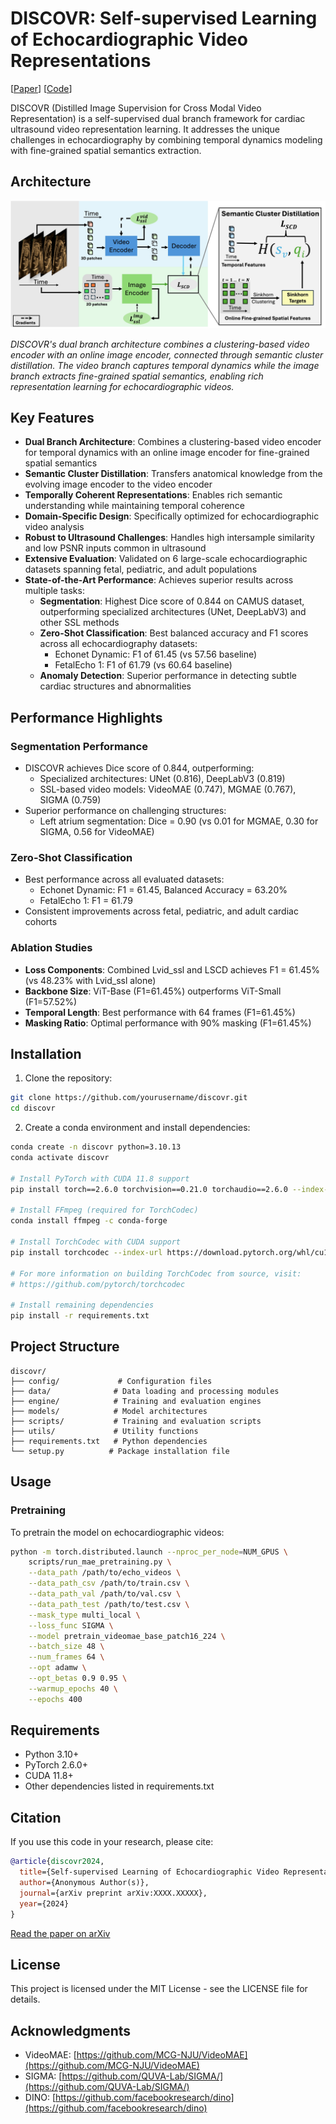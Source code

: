 # DISCOVR: Self-supervised Learning of Echocardiographic Video Representations

[[Paper](https://arxiv.org/abs/XXXX.XXXXX)] [[Code](https://github.com/yourusername/discovr)]

DISCOVR (Distilled Image Supervision for Cross Modal Video Representation) is a self-supervised dual branch framework for cardiac ultrasound video representation learning. It addresses the unique challenges in echocardiography by combining temporal dynamics modeling with fine-grained spatial semantics extraction.

## Architecture

![DISCOVR Architecture](docs/figures/Updated_Figure_1.jpg)

*DISCOVR's dual branch architecture combines a clustering-based video encoder with an online image encoder, connected through semantic cluster distillation. The video branch captures temporal dynamics while the image branch extracts fine-grained spatial semantics, enabling rich representation learning for echocardiographic videos.*

## Key Features

- **Dual Branch Architecture**: Combines a clustering-based video encoder for temporal dynamics with an online image encoder for fine-grained spatial semantics
- **Semantic Cluster Distillation**: Transfers anatomical knowledge from the evolving image encoder to the video encoder
- **Temporally Coherent Representations**: Enables rich semantic understanding while maintaining temporal coherence
- **Domain-Specific Design**: Specifically optimized for echocardiographic video analysis
- **Robust to Ultrasound Challenges**: Handles high intersample similarity and low PSNR inputs common in ultrasound
- **Extensive Evaluation**: Validated on 6 large-scale echocardiographic datasets spanning fetal, pediatric, and adult populations
- **State-of-the-Art Performance**: Achieves superior results across multiple tasks:
  - **Segmentation**: Highest Dice score of 0.844 on CAMUS dataset, outperforming specialized architectures (UNet, DeepLabV3) and other SSL methods
  - **Zero-Shot Classification**: Best balanced accuracy and F1 scores across all echocardiography datasets:
    - Echonet Dynamic: F1 of 61.45 (vs 57.56 baseline)
    - FetalEcho 1: F1 of 61.79 (vs 60.64 baseline)
  - **Anomaly Detection**: Superior performance in detecting subtle cardiac structures and abnormalities

## Performance Highlights

### Segmentation Performance
- DISCOVR achieves Dice score of 0.844, outperforming:
  - Specialized architectures: UNet (0.816), DeepLabV3 (0.819)
  - SSL-based video models: VideoMAE (0.747), MGMAE (0.767), SIGMA (0.759)
- Superior performance on challenging structures:
  - Left atrium segmentation: Dice = 0.90 (vs 0.01 for MGMAE, 0.30 for SIGMA, 0.56 for VideoMAE)

### Zero-Shot Classification
- Best performance across all evaluated datasets:
  - Echonet Dynamic: F1 = 61.45, Balanced Accuracy = 63.20%
  - FetalEcho 1: F1 = 61.79
- Consistent improvements across fetal, pediatric, and adult cardiac cohorts

### Ablation Studies
- **Loss Components**: Combined Lvid_ssl and LSCD achieves F1 = 61.45% (vs 48.23% with Lvid_ssl alone)
- **Backbone Size**: ViT-Base (F1=61.45%) outperforms ViT-Small (F1=57.52%)
- **Temporal Length**: Best performance with 64 frames (F1=61.45%)
- **Masking Ratio**: Optimal performance with 90% masking (F1=61.45%)

## Installation

1. Clone the repository:
```bash
git clone https://github.com/yourusername/discovr.git
cd discovr
```

2. Create a conda environment and install dependencies:
```bash
conda create -n discovr python=3.10.13
conda activate discovr

# Install PyTorch with CUDA 11.8 support
pip install torch==2.6.0 torchvision==0.21.0 torchaudio==2.6.0 --index-url https://download.pytorch.org/whl/cu118

# Install FFmpeg (required for TorchCodec)
conda install ffmpeg -c conda-forge

# Install TorchCodec with CUDA support
pip install torchcodec --index-url https://download.pytorch.org/whl/cu118

# For more information on building TorchCodec from source, visit:
# https://github.com/pytorch/torchcodec

# Install remaining dependencies
pip install -r requirements.txt
```

## Project Structure

```
discovr/
├── config/             # Configuration files
├── data/              # Data loading and processing modules
├── engine/            # Training and evaluation engines
├── models/            # Model architectures
├── scripts/           # Training and evaluation scripts
├── utils/             # Utility functions
├── requirements.txt   # Python dependencies
└── setup.py          # Package installation file
```

## Usage

### Pretraining

To pretrain the model on echocardiographic videos:

```bash
python -m torch.distributed.launch --nproc_per_node=NUM_GPUS \
    scripts/run_mae_pretraining.py \
    --data_path /path/to/echo_videos \
    --data_path_csv /path/to/train.csv \
    --data_path_val /path/to/val.csv \
    --data_path_test /path/to/test.csv \
    --mask_type multi_local \
    --loss_func SIGMA \
    --model pretrain_videomae_base_patch16_224 \
    --batch_size 48 \
    --num_frames 64 \
    --opt adamw \
    --opt_betas 0.9 0.95 \
    --warmup_epochs 40 \
    --epochs 400
```

## Requirements

- Python 3.10+
- PyTorch 2.6.0+
- CUDA 11.8+
- Other dependencies listed in requirements.txt

## Citation

If you use this code in your research, please cite:

```bibtex
@article{discovr2024,
  title={Self-supervised Learning of Echocardiographic Video Representations via Online Cluster Distillation},
  author={Anonymous Author(s)},
  journal={arXiv preprint arXiv:XXXX.XXXXX},
  year={2024}
}
```

[Read the paper on arXiv](https://arxiv.org/abs/XXXX.XXXXX)

## License

This project is licensed under the MIT License - see the LICENSE file for details.

## Acknowledgments

- VideoMAE: [https://github.com/MCG-NJU/VideoMAE](https://github.com/MCG-NJU/VideoMAE)
- SIGMA: [https://github.com/QUVA-Lab/SIGMA/](https://github.com/QUVA-Lab/SIGMA/)
- DINO: [https://github.com/facebookresearch/dino](https://github.com/facebookresearch/dino)